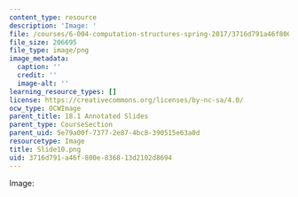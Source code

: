 ```yaml
---
content_type: resource
description: 'Image: '
file: /courses/6-004-computation-structures-spring-2017/3716d791a46f800e836813d2102d8694_Slide10.png
file_size: 206695
file_type: image/png
image_metadata:
  caption: ''
  credit: ''
  image-alt: ''
learning_resource_types: []
license: https://creativecommons.org/licenses/by-nc-sa/4.0/
ocw_type: OCWImage
parent_title: 18.1 Annotated Slides
parent_type: CourseSection
parent_uid: 5e79a00f-7377-2e87-4bc8-390515e63a0d
resourcetype: Image
title: Slide10.png
uid: 3716d791-a46f-800e-8368-13d2102d8694
---
```

Image: 